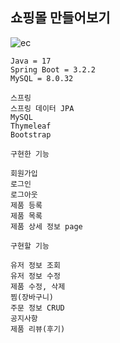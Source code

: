 <h2>쇼핑몰 만들어보기</h2>

![ec](https://github.com/DongUk-Shin/eCommerce/assets/55849838/96fcb9b2-b314-4806-aa67-bb49673c3523)


``` Version 
Java = 17 
Spring Boot = 3.2.2
MySQL = 8.0.32
```

```
스프링
스프링 데이터 JPA
MySQL
Thymeleaf
Bootstrap
```

```
구현한 기능

회원가입
로그인
로그아웃
제품 등록
제품 목록
제품 상세 정보 page
```

```
구현할 기능

유저 정보 조회
유저 정보 수정
제품 수정, 삭제
찜(장바구니) 
주문 정보 CRUD
공지사항
제품 리뷰(후기)
```
